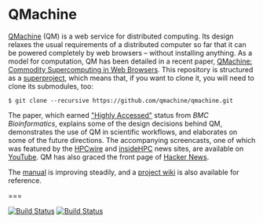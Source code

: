 # QMachine

[QMachine](https://www.qmachine.org) (QM) is a web service for distributed
computing. Its design relaxes the usual requirements of a distributed computer
so far that it can be powered completely by web browsers – without installing
anything. As a model for computation, QM has been detailed in a recent paper,
[QMachine: Commodity Supercomputing in Web Browsers](http://www.biomedcentral.com/1471-2105/15/176).
This repository is structured as a
[superproject](https://en.wikibooks.org/wiki/Git/Submodules_and_Superprojects),
which means that, if you want to clone it, you will need to clone its
submodules, too:

    $ git clone --recursive https://github.com/qmachine/qmachine.git

The paper, which earned
["Highly Accessed"](http://www.biomedcentral.com/about/mostviewed/) status from
*BMC Bioinformatics*, explains some of the design decisions behind QM,
demonstrates the use of QM in scientific workflows, and elaborates on some of
the future directions. The accompanying screencasts, one of which was featured
by the
[HPCwire](http://www.hpcwire.com/hpcwire/2013-03-14/qmachine_combines_hpc_with_www.html)
and
[insideHPC](http://insidehpc.com/2013/03/09/video-qmachine-commodity-supercomputing-with-web-browsers/)
news sites, are available on
[YouTube](https://www.youtube.com/playlist?list=PLwUGp_wSf5vjD5vwzj9Dhqbz-y54oALIe).
QM has also graced the front page of
[Hacker News](https://news.ycombinator.com/item?id=6095595).

The [manual](https://docs.qmachine.org) is improving steadily, and a
[project wiki](https://wiki.qmachine.org) is also available for reference.

===

[![Build Status](https://travis-ci.org/qmachine/qmachine.svg?branch=master)](https://travis-ci.org/qmachine/qmachine) [![Build Status](https://drone.io/github.com/qmachine/qmachine/status.png)](https://drone.io/github.com/qmachine/qmachine/latest)

<!-- vim:set syntax=markdown: -->
